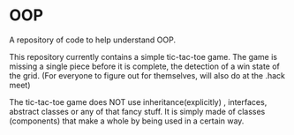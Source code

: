 OOP
===

A repository of code to help understand OOP.

This repository currently contains a simple tic-tac-toe game. The game is missing a single piece before it is complete, the detection of a win state of the grid. (For everyone to figure out for themselves, will also do at the .hack meet)

The tic-tac-toe game does NOT use inheritance(explicitly) , interfaces, abstract classes or any of that fancy stuff. It is simply made of classes (components) that make a whole by being used in a certain way. 

